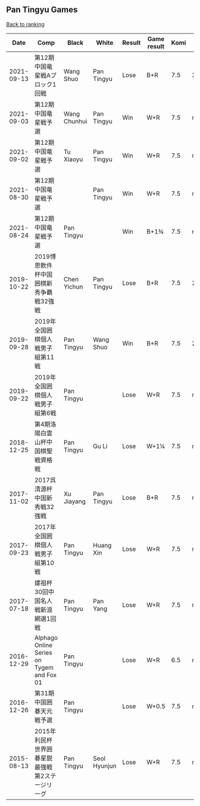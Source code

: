 ## Pan Tingyu Games

[Back to ranking](../../index.md)




| **Date** | **Comp** | **Black** | **White** | **Result** | **Game result** | **Komi** | **Rating** | **Diff** | 
| --- | --- | --- | --- | --- | --- | --- | --- | --- |
| 2021-09-13 | 第12期中国竜星戦Aブロック1回戦 | Wang Shuo | Pan Tingyu | Lose | B+R | 7.5 | 3524 | 3524 | 
| 2021-09-03 | 第12期中国竜星戦予選 | Wang Chunhui | Pan Tingyu | Win | W+R | 7.5 | missing | 0 | 
| 2021-09-02 | 第12期中国竜星戦予選 | Tu Xiaoyu | Pan Tingyu | Win | W+R | 7.5 | missing | 0 | 
| 2021-08-30 | 第12期中国竜星戦予選 |  | Pan Tingyu | Win | W+R | 7.5 | missing | 0 | 
| 2021-08-24 | 第12期中国竜星戦予選 | Pan Tingyu |  | Win | B+1¾ | 7.5 | missing | -2752 | 
| 2019-10-22 | 2019博思軟件杯中国囲棋新秀争覇戦32強戦 | Chen Yichun | Pan Tingyu | Lose | B+R | 7.5 | 2752 | -129 | 
| 2019-09-28 | 2019年全国囲棋個人戦男子組第11戦 | Pan Tingyu | Wang Shuo | Win | B+R | 7.5 | 2881 | 2881 | 
| 2019-09-22 | 2019年全国囲棋個人戦男子組第6戦 | Pan Tingyu |  | Lose | W+R | 7.5 | missing | 0 | 
| 2018-12-25 | 第4期洛陽白雲山杯中国棋聖戦資格戦 | Pan Tingyu | Gu Li | Lose | W+1¼ | 7.5 | missing | 0 | 
| 2017-11-02 | 2017呉清源杯中国新秀戦32強戦 | Xu Jiayang | Pan Tingyu | Lose | B+R | 7.5 | missing | 0 | 
| 2017-09-23 | 2017年全国囲棋個人戦男子組第10戦 | Pan Tingyu | Huang Xin | Lose | W+R | 7.5 | missing | 0 | 
| 2017-07-18 | 嫘祖杯30回中国名人戦新浪網選1回戦 | Pan Tingyu | Pan Yang | Lose | W+R | 7.5 | missing | 0 | 
| 2016-12-29 | Alphago Online Series on Tygem and Fox 01 | Pan Tingyu |  | Lose | W+R | 6.5 | missing | 0 | 
| 2016-12-26 | 第31期中国囲碁天元戦予選 | Pan Tingyu |  | Lose | W+0.5 | 7.5 | missing | 0 | 
| 2015-08-13 | 2015年利民杯世界囲碁星鋭最強戦第2ステージリーグ | Pan Tingyu | Seol Hyunjun | Lose | W+R | 7.5 | missing | missing |




